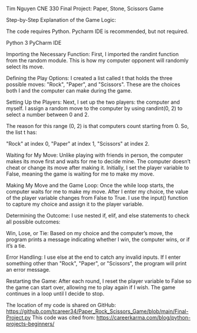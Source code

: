 Tim Nguyen
CNE 330
Final Project: 
Paper, Stone, Scissors Game 

Step-by-Step Explanation of the Game Logic:

The code requires Python. Pycharm IDE is recommended, but not required.

Python 3
PyCharm IDE

Importing the Necessary Function: First, I imported the randint function from the random module. This is how my computer opponent will randomly select its move.

Defining the Play Options: I created a list called t that holds the three possible moves:  "Rock", "Paper", and "Scissors". These are the choices both I and the computer can make during the game.

Setting Up the Players: Next, I set up the two players: the computer and myself. I assign a random move to the computer by using randint(0, 2) to select a number between 0 and 2.

The reason for this range (0, 2) is that computers count starting from 0. So, the list t has:

"Rock" at index 0,
"Paper" at index 1,
"Scissors" at index 2.

Waiting for My Move: Unlike playing with friends in person, the computer makes its move first and waits for me to decide mine. The computer doesn’t cheat or change its move after making it. Initially, I set the player variable to False, meaning the game is waiting for me to make my move.

Making My Move and the Game Loop: Once the while loop starts, the computer waits for me to make my move. After I enter my choice, the value of the player variable changes from False to True. I use the input() function to capture my choice and assign it to the player variable.

Determining the Outcome: I use nested if, elif, and else statements to check all possible outcomes:

Win, Lose, or Tie: Based on my choice and the computer’s move, the program prints a message indicating whether I win, the computer wins, or if it’s a tie.

Error Handling: I use else at the end to catch any invalid inputs. If I enter something other than "Rock", "Paper", or "Scissors", the program will print an error message.

Restarting the Game: After each round, I reset the player variable to False so the game can start over, allowing me to play again if I wish. The game continues in a loop until I decide to stop.

The location of my code is shared on GitHub: https://github.com/tcareer34/Paper_Rock_Scissors_Game/blob/main/Final-Project.py
This code was cited from: https://careerkarma.com/blog/python-projects-beginners/
